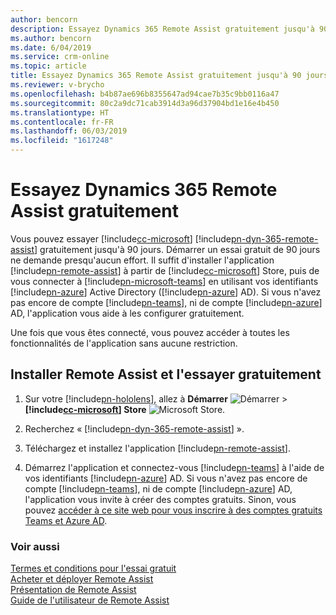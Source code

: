```yaml
---
author: bencorn
description: Essayez Dynamics 365 Remote Assist gratuitement jusqu'à 90 jours.
ms.author: bencorn
ms.date: 6/04/2019
ms.service: crm-online
ms.topic: article
title: Essayez Dynamics 365 Remote Assist gratuitement jusqu'à 90 jours.
ms.reviewer: v-brycho
ms.openlocfilehash: b4b87ae696b8355647ad94cae7b35c9bb0116a47
ms.sourcegitcommit: 80c2a9dc71cab3914d3a96d37904bd1e16e4b450
ms.translationtype: HT
ms.contentlocale: fr-FR
ms.lasthandoff: 06/03/2019
ms.locfileid: "1617248"
---
```

# <a name="try-dynamics-365-remote-assist-for-free"></a>Essayez Dynamics 365 Remote Assist gratuitement

Vous pouvez essayer [!include[cc-microsoft](../includes/cc-microsoft.md)] [!include[pn-dyn-365-remote-assist](../includes/pn-dyn-365-remote-assist.md)] gratuitement jusqu'à 90 jours. Démarrer un essai gratuit de 90 jours ne demande presqu'aucun effort. Il suffit d'installer l'application [!include[pn-remote-assist](../includes/pn-remote-assist.md)] à partir de [!include[cc-microsoft](../includes/cc-microsoft.md)] Store, puis de vous connecter à [!include[pn-microsoft-teams](../includes/pn-microsoft-teams.md)] en utilisant vos identifiants [!include[pn-azure](../includes/pn-azure.md)] Active Directory ([!include[pn-azure](../includes/pn-azure.md)] AD). Si vous n'avez pas encore de compte [!include[pn-teams](../includes/pn-teams.md)], ni de compte [!include[pn-azure](../includes/pn-azure.md)] AD, l'application vous aide à les configurer gratuitement.

Une fois que vous êtes connecté, vous pouvez accéder à toutes les fonctionnalités de l'application sans aucune restriction. 

## <a name="install-remote-assist-and-try-it-out-for-free"></a>Installer Remote Assist et l'essayer gratuitement

1. Sur votre [!include[pn-hololens](../includes/pn-hololens.md)], allez à **Démarrer** ![Démarrer](media/d2a2ae5e90bdd0e0642abb5458af1016.png "Démarrer") \> **[!include[cc-microsoft](../includes/cc-microsoft.md)] Store** ![Microsoft Store](media/2ac602b5a7855d312f3e7d924732acca.png "Microsoft Store").

2. Recherchez « [!include[pn-dyn-365-remote-assist](../includes/pn-dyn-365-remote-assist.md)] ».

3. Téléchargez et installez l'application [!include[pn-remote-assist](../includes/pn-remote-assist.md)].

4. Démarrez l'application et connectez-vous [!include[pn-teams](../includes/pn-teams.md)] à l'aide de vos identifiants [!include[pn-azure](../includes/pn-azure.md)] AD. Si vous n'avez pas encore de compte [!include[pn-teams](../includes/pn-teams.md)], ni de compte [!include[pn-azure](../includes/pn-azure.md)] AD, l'application vous invite à créer des comptes gratuits. Sinon, vous pouvez [accéder à ce site web pour vous inscrire à des comptes gratuits Teams et Azure AD](https://businessstore.microsoft.com/en-us/create-account/signup?products=CFQ7TTC0K8P5:0001&lm=deeplink&lmsrc=freePageWeb&cmpid=FreemiumSignUpHeader). 

### <a name="see-also"></a>Voir aussi

[Termes et conditions pour l'essai gratuit](../legal/remote-assist-license-terms-free-trial.md)<br>
[Acheter et déployer Remote Assist](buy-and-deploy-remote-assist.md)<br>
[Présentation de Remote Assist](index.md)<br>
[Guide de l'utilisateur de Remote Assist](user-guide.md)
